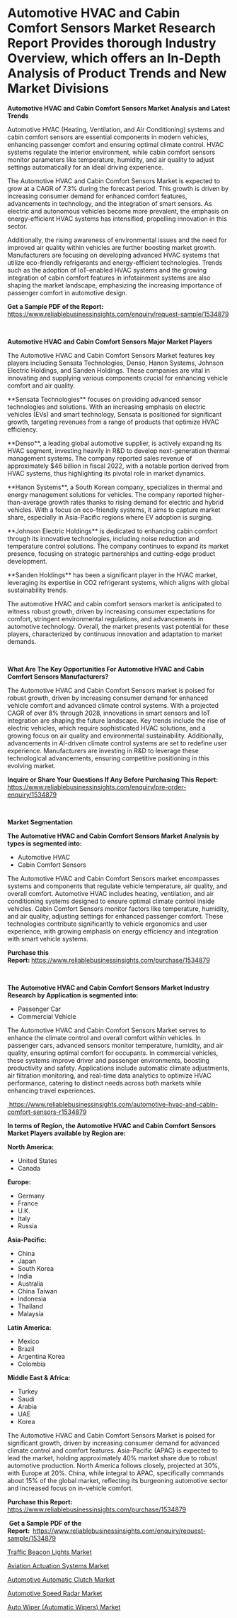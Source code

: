 <p><h1>Automotive HVAC and Cabin Comfort Sensors Market Research Report Provides thorough Industry Overview, which offers an In-Depth Analysis of Product Trends and New Market Divisions</h1></p><p><strong>Automotive HVAC and Cabin Comfort Sensors Market Analysis and Latest Trends</strong></p>
<p><p>Automotive HVAC (Heating, Ventilation, and Air Conditioning) systems and cabin comfort sensors are essential components in modern vehicles, enhancing passenger comfort and ensuring optimal climate control. HVAC systems regulate the interior environment, while cabin comfort sensors monitor parameters like temperature, humidity, and air quality to adjust settings automatically for an ideal driving experience.</p><p>The Automotive HVAC and Cabin Comfort Sensors Market is expected to grow at a CAGR of 7.3% during the forecast period. This growth is driven by increasing consumer demand for enhanced comfort features, advancements in technology, and the integration of smart sensors. As electric and autonomous vehicles become more prevalent, the emphasis on energy-efficient HVAC systems has intensified, propelling innovation in this sector. </p><p>Additionally, the rising awareness of environmental issues and the need for improved air quality within vehicles are further boosting market growth. Manufacturers are focusing on developing advanced HVAC systems that utilize eco-friendly refrigerants and energy-efficient technologies. Trends such as the adoption of IoT-enabled HVAC systems and the growing integration of cabin comfort features in infotainment systems are also shaping the market landscape, emphasizing the increasing importance of passenger comfort in automotive design.</p></p>
<p><strong>Get a Sample PDF of the Report:&nbsp;</strong> <a href="https://www.reliablebusinessinsights.com/enquiry/request-sample/1534879?utm_campaign=96&utm_medium=2&utm_source=Github&utm_content=ia&utm_term=30032025&utm_id=automotive-hvac-and-cabin-comfort-sensors">https://www.reliablebusinessinsights.com/enquiry/request-sample/1534879</a></p>
<p>&nbsp;</p>
<p><strong>Automotive HVAC and Cabin Comfort Sensors Major Market Players</strong></p>
<p><p>The Automotive HVAC and Cabin Comfort Sensors Market features key players including Sensata Technologies, Denso, Hanon Systems, Johnson Electric Holdings, and Sanden Holdings. These companies are vital in innovating and supplying various components crucial for enhancing vehicle comfort and air quality.</p><p>**Sensata Technologies** focuses on providing advanced sensor technologies and solutions. With an increasing emphasis on electric vehicles (EVs) and smart technology, Sensata is positioned for significant growth, targeting revenues from a range of products that optimize HVAC efficiency.</p><p>**Denso**, a leading global automotive supplier, is actively expanding its HVAC segment, investing heavily in R&D to develop next-generation thermal management systems. The company reported sales revenue of approximately $46 billion in fiscal 2022, with a notable portion derived from HVAC systems, thus highlighting its pivotal role in market dynamics.</p><p>**Hanon Systems**, a South Korean company, specializes in thermal and energy management solutions for vehicles. The company reported higher-than-average growth rates thanks to rising demand for electric and hybrid vehicles. With a focus on eco-friendly systems, it aims to capture market share, especially in Asia-Pacific regions where EV adoption is surging.</p><p>**Johnson Electric Holdings** is dedicated to enhancing cabin comfort through its innovative technologies, including noise reduction and temperature control solutions. The company continues to expand its market presence, focusing on strategic partnerships and cutting-edge product development.</p><p>**Sanden Holdings** has been a significant player in the HVAC market, leveraging its expertise in CO2 refrigerant systems, which aligns with global sustainability trends. </p><p>The automotive HVAC and cabin comfort sensors market is anticipated to witness robust growth, driven by increasing consumer expectations for comfort, stringent environmental regulations, and advancements in automotive technology. Overall, the market presents vast potential for these players, characterized by continuous innovation and adaptation to market demands.</p></p>
<p>&nbsp;</p>
<p><strong>What Are The Key Opportunities For Automotive HVAC and Cabin Comfort Sensors Manufacturers?</strong></p>
<p><p>The Automotive HVAC and Cabin Comfort Sensors market is poised for robust growth, driven by increasing consumer demand for enhanced vehicle comfort and advanced climate control systems. With a projected CAGR of over 8% through 2028, innovations in smart sensors and IoT integration are shaping the future landscape. Key trends include the rise of electric vehicles, which require sophisticated HVAC solutions, and a growing focus on air quality and environmental sustainability. Additionally, advancements in AI-driven climate control systems are set to redefine user experience. Manufacturers are investing in R&D to leverage these technological advancements, ensuring competitive positioning in this evolving market.</p></p>
<p><strong>Inquire or Share Your Questions If Any Before Purchasing This Report:</strong> <a href="https://www.reliablebusinessinsights.com/enquiry/pre-order-enquiry/1534879?utm_campaign=96&utm_medium=2&utm_source=Github&utm_content=ia&utm_term=30032025&utm_id=automotive-hvac-and-cabin-comfort-sensors">https://www.reliablebusinessinsights.com/enquiry/pre-order-enquiry/1534879</a></p>
<p>&nbsp;</p>
<p><strong>Market Segmentation</strong></p>
<p><strong>The Automotive HVAC and Cabin Comfort Sensors Market Analysis by types is segmented into:</strong></p>
<p><ul><li>Automotive HVAC</li><li>Cabin Comfort Sensors</li></ul></p>
<p><p>The Automotive HVAC and Cabin Comfort Sensors market encompasses systems and components that regulate vehicle temperature, air quality, and overall comfort. Automotive HVAC includes heating, ventilation, and air conditioning systems designed to ensure optimal climate control inside vehicles. Cabin Comfort Sensors monitor factors like temperature, humidity, and air quality, adjusting settings for enhanced passenger comfort. These technologies contribute significantly to vehicle ergonomics and user experience, with growing emphasis on energy efficiency and integration with smart vehicle systems.</p></p>
<p><strong>Purchase this Report:&nbsp;</strong><a href="https://www.reliablebusinessinsights.com/purchase/1534879?utm_campaign=96&utm_medium=2&utm_source=Github&utm_content=ia&utm_term=30032025&utm_id=automotive-hvac-and-cabin-comfort-sensors">https://www.reliablebusinessinsights.com/purchase/1534879</a></p>
<p>&nbsp;</p>
<p><strong>The Automotive HVAC and Cabin Comfort Sensors Market Industry Research by Application is segmented into:</strong></p>
<p><ul><li>Passenger Car</li><li>Commercial Vehicle</li></ul></p>
<p><p>The Automotive HVAC and Cabin Comfort Sensors Market serves to enhance the climate control and overall comfort within vehicles. In passenger cars, advanced sensors monitor temperature, humidity, and air quality, ensuring optimal comfort for occupants. In commercial vehicles, these systems improve driver and passenger environments, boosting productivity and safety. Applications include automatic climate adjustments, air filtration monitoring, and real-time data analytics to optimize HVAC performance, catering to distinct needs across both markets while enhancing travel experiences.</p></p>
<p><a href="https://www.reliablebusinessinsights.com/automotive-hvac-and-cabin-comfort-sensors-r1534879?utm_campaign=96&utm_medium=2&utm_source=Github&utm_content=ia&utm_term=30032025&utm_id=automotive-hvac-and-cabin-comfort-sensors">&nbsp;https://www.reliablebusinessinsights.com/automotive-hvac-and-cabin-comfort-sensors-r1534879</a></p>
<p><strong>In terms of Region, the Automotive HVAC and Cabin Comfort Sensors Market Players available by Region are:</strong></p>
<p>
    <p> <strong> North America: </strong>
        <ul>
            <li>United States</li>
            <li>Canada</li>
        </ul>
        </p> 
    <p> <strong> Europe: </strong>
        <ul>
            <li>Germany</li>
            <li>France</li>
            <li>U.K.</li>
            <li>Italy</li>
            <li>Russia</li>
        </ul>
        </p> 
    <p> <strong> Asia-Pacific: </strong>
        <ul>
            <li>China</li>
            <li>Japan</li>
            <li>South Korea</li>
            <li>India</li>
            <li>Australia</li>
            <li>China Taiwan</li>
            <li>Indonesia</li>
            <li>Thailand</li>
            <li>Malaysia</li>
        </ul>
        </p> 
    <p> <strong> Latin America: </strong>
        <ul>
            <li>Mexico</li>
            <li>Brazil</li>
            <li>Argentina Korea</li>
            <li>Colombia</li>
        </ul>
        </p> 
    <p> <strong> Middle East & Africa: </strong>
        <ul>
            <li>Turkey</li>
            <li>Saudi</li>
            <li>Arabia</li>
            <li>UAE</li>
            <li>Korea</li>
        </ul>
    </p>
    </p>
<p><p>The Automotive HVAC and Cabin Comfort Sensors Market is poised for significant growth, driven by increasing consumer demand for advanced climate control and comfort features. Asia-Pacific (APAC) is expected to lead the market, holding approximately 40% market share due to robust automotive production. North America follows closely, projected at 30%, with Europe at 20%. China, while integral to APAC, specifically commands about 15% of the global market, reflecting its burgeoning automotive sector and increased focus on in-vehicle comfort.</p></p>
<p><strong>Purchase this Report: </strong><a href="https://www.reliablebusinessinsights.com/purchase/1534879?utm_campaign=96&utm_medium=2&utm_source=Github&utm_content=ia&utm_term=30032025&utm_id=automotive-hvac-and-cabin-comfort-sensors">https://www.reliablebusinessinsights.com/purchase/1534879</a></p>
<p>&nbsp;<strong>Get a Sample PDF of the Report:&nbsp;&nbsp;</strong><a href="https://www.reliablebusinessinsights.com/enquiry/request-sample/1534879?utm_campaign=96&utm_medium=2&utm_source=Github&utm_content=ia&utm_term=30032025&utm_id=automotive-hvac-and-cabin-comfort-sensors">https://www.reliablebusinessinsights.com/enquiry/request-sample/1534879</a></p>
<p><strong></strong></p>
<p><p><a href="https://github.com/timayuethem/Market-Research-Report-List-1/blob/main/traffic-beacon-lights-market.md?utm_campaign=96&utm_medium=2&utm_source=Github&utm_content=ia&utm_term=30032025&utm_id=automotive-hvac-and-cabin-comfort-sensors">Traffic Beacon Lights Market</a></p><p><a href="https://github.com/nicoytabiz7/Market-Research-Report-List-1/blob/main/aviation-actuation-systems-market.md?utm_campaign=96&utm_medium=2&utm_source=Github&utm_content=ia&utm_term=30032025&utm_id=automotive-hvac-and-cabin-comfort-sensors">Aviation Actuation Systems Market</a></p><p><a href="https://github.com/avirsuckra/Market-Research-Report-List-1/blob/main/automotive-automatic-clutch-market.md?utm_campaign=96&utm_medium=2&utm_source=Github&utm_content=ia&utm_term=30032025&utm_id=automotive-hvac-and-cabin-comfort-sensors">Automotive Automatic Clutch Market</a></p><p><a href="https://github.com/sekohlorik/Market-Research-Report-List-1/blob/main/automotive-speed-radar-market.md?utm_campaign=96&utm_medium=2&utm_source=Github&utm_content=ia&utm_term=30032025&utm_id=automotive-hvac-and-cabin-comfort-sensors">Automotive Speed Radar Market</a></p><p><a href="https://github.com/brabolyrah3h/Market-Research-Report-List-1/blob/main/auto-wiper-automatic-wipers-market.md?utm_campaign=96&utm_medium=2&utm_source=Github&utm_content=ia&utm_term=30032025&utm_id=automotive-hvac-and-cabin-comfort-sensors">Auto Wiper (Automatic Wipers) Market</a></p></p>